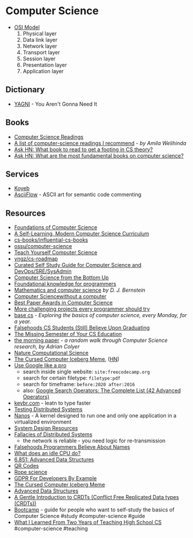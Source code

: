 # Computer Science

- [OSI Model](https://www.cloudflare.com/en-gb/learning/ddos/glossary/open-systems-interconnection-model-osi/)
  1. Physical layer
  2. Data link layer
  3. Network layer
  4. Transport layer
  5. Session layer
  6. Presentation layer
  7. Application layer

## Dictionary

- [YAGNI](https://wiki.c2.com/?YouArentGonnaNeedIt) - You Aren't Gonna Need It

## Books

* [Computer Science Readings](https://github.com/erikgrinaker/readings)
* [A list of computer-science readings I recommend](https://github.com/amilajack/reading) - _by Amila Welihinda_
* [Ask HN: What book to read to get a footing in CS theory?](https://news.ycombinator.com/item?id=20729252)
* [Ask HN: What are the most fundamental books on computer science?](https://news.ycombinator.com/item?id=21311302)

## Services

- [Koyeb](https://www.koyeb.com)
- [AsciiFlow](https://asciiflow.com/#/) - ASCII art for semantic code commenting

## Resources

- [Foundations of Computer Science](http://infolab.stanford.edu/~ullman/focs.html)
- [A Self-Learning, Modern Computer Science Curriculum](https://functionalcs.github.io/curriculum/#org71f231a)
- [cs-books/influential-cs-books](https://github.com/cs-books/influential-cs-books#readme)
- [ossu/computer-science](https://github.com/ossu/computer-science#readme)
- [Teach Yourself Computer Science](https://teachyourselfcs.com/)
- [yngz/cs-roadmap](https://github.com/yngz/cs-roadmap#readme)
- [Curated Self Study Guide for Computer Science and DevOps/SRE/SysAdmin](https://sharjeelsayed.github.io/selfupgradeitprof.txt)
- [Computer Science from the Bottom Up](https://www.bottomupcs.com/)
- [Foundational knowledge for programmers](https://github.com/err0r500/foundational-knowledge-for-programmers)
- [Mathematics and computer science](notion://www.notion.so/matousdz/cr.yp.to/djb.html) _by D. J. Bernstein_
- [Computer Sciencewithout a computer](https://csunplugged.org/en/)
- [Best Paper Awards in Computer Science](https://jeffhuang.com/best_paper_awards/)
- [More challenging projects every programmer should try](https://web.eecs.utk.edu/~azh/blog/morechallengingprojects.html)
- [base cs](https://medium.com/basecs) - *Exploring the basics of computer science, every Monday, for a year.*
- [Falsehoods CS Students (Still) Believe Upon Graduating](https://www.netmeister.org/blog/cs-falsehoods.html)
- [The Missing Semester of Your CS Education](https://missing.csail.mit.edu/)
- [the morning paper](https://blog.acolyer.org/) - *a random walk through Computer Science research, by Adrian Colyer*
- [Nature Computational Science](https://www.nature.com/natcomputsci)
- [The Cursed Computer Iceberg Meme](https://suricrasia.online/iceberg/), ([HN](https://news.ycombinator.com/item?id=26766722))
- [Use Google like a pro](https://markodenic.com/use-google-like-a-pro/)
  - search inside single website: `site:freecodecamp.org`
  - search for certain filetype: `filetype:pdf`
  - search for timeframe: `before:2020 after:2016`
  - also: [Google Search Operators: The Complete List (42 Advanced Operators)](https://ahrefs.com/blog/google-advanced-search-operators/)
- [keybr.com](https://www.keybr.com/) - leatn to type faster
- [Testing Distributed Systems](https://asatarin.github.io/testing-distributed-systems/)
- [Nanos](https://github.com/nanovms/nanos/) - A kernel designed to run one and only one application in a virtualized environment
- [System Design Resources](https://github.com/InterviewReady/system-design-resources)
- [Fallacies of Distributed Systems](https://architecturenotes.co/fallacies-of-distributed-systems/)
  - the network is reliable - you need logic for re-transmission
- [Falsehoods Programmers Believe About Names](https://www.kalzumeus.com/2010/06/17/falsehoods-programmers-believe-about-names/)
- [What does an idle CPU do?](https://manybutfinite.com/post/what-does-an-idle-cpu-do/)
- [6.851: Advanced Data Structures](https://courses.csail.mit.edu/6.851/spring21/lectures/)
- [QR Codes](https://typefully.com/DanHollick/qr-codes-T7tLlNi)
- [Rope science](https://xi-editor.io/docs/rope_science_00.html)
- [GDPR For Developers By Example](https://getparthenon.com/blog/gdpr-for-developers-by-example/)
- [The Cursed Computer Iceberg Meme](https://suricrasia.online/iceberg/)
- [Advanced Data Structures](https://courses.csail.mit.edu/6.851/spring21/lectures/)
- [A Gentle Introduction to CRDTs (Conflict Free Replicated Data types (CRDTs))](https://vlcn.io/blog/gentle-intro-to-crdts.html)
- [Bootcamp](https://github.com/Lesabotsy/bootcamp) - guide for people who want to self-study the basics of Computer Science #study #computer-science #guide
- [What I Learned From Two Years of Teaching High School CS](https://blog.charliemeyer.co/what-i-learned-from-two-years-of-teaching-high-school-cs/) #computer-science #teaching

